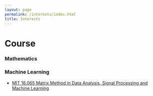 ```yaml
---
layout: page
permalink: /interests/index.html
title: Interests
---
```


# Course

### Mathematics

### Machine Learning

- [MIT 18.065 Matrix Method in Data Analysis, Signal Processing and Machine Learning](https://www.youtube.com/watch?v=Cx5Z-OslNWE&list=PLUl4u3cNGP63oMNUHXqIUcrkS2PivhN3k)

  





